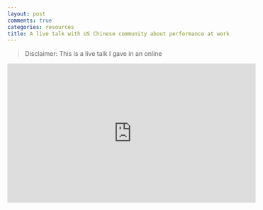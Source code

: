 ```yaml
---
layout: post
comments: true
categories: resources
title: A live talk with US Chinese community about performance at work
---
```

> Disclaimer:
> This is a live talk I gave in an online 

<iframe width="560" height="315" src="https://www.youtube.com/embed/C7jDlCWp7Og" frameborder="0" allow="accelerometer; autoplay; encrypted-media; gyroscope; picture-in-picture" allowfullscreen></iframe>
<!--stackedit_data:
eyJoaXN0b3J5IjpbMjEyNDYxNDEwNl19
-->